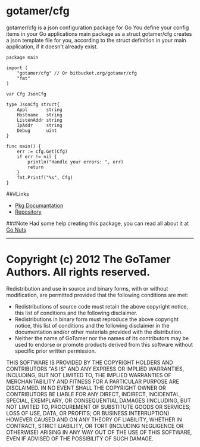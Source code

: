 gotamer/cfg
===========

gotamer/cfg is a json configuration package for Go
You define your config items in your Go applications main package as a struct
gotamer/cfg creates a json template file for you, according to the struct 
definition in your main application, if it doesn't already exist.


	package main

	import (
		"gotamer/cfg" // Or bitbucket.org/gotamer/cfg
		"fmt"
	)

	var Cfg JsonCfg

	type JsonCfg struct{
		Appl       string
		Hostname   string
		ListenAddr string
		IpAddr     string
		Debug      uint
	}

	func main() {
		err := cfg.Get(Cfg)
		if err != nil {
			println("Handle your errors: ", err)
			return
		}
		fmt.Printf("%s", Cfg)
	}


###Links
 * [Pkg Documantation](http://go.pkgdoc.org/github.com/gotamer/cfg "GoTamer Pkg Documentation")
 * [Repository](https://bitbucket.org/gotamer/cfg "GoTamer Repository")



###Note
Had some help creating this package, you can read all about it at 
[Go Nuts](https://groups.google.com/forum/?fromgroups=#!topic/golang-nuts/3iYS3UNYJUo "Go Nuts")


_________________________________________________________


Copyright (c) 2012 The GoTamer Authors. All rights reserved.
============================================================
Redistribution and use in source and binary forms, with or without
modification, are permitted provided that the following conditions are
met:

   * Redistributions of source code must retain the above copyright
notice, this list of conditions and the following disclaimer.
   * Redistributions in binary form must reproduce the above
copyright notice, this list of conditions and the following disclaimer
in the documentation and/or other materials provided with the
distribution.
   * Neither the name of GoTamer nor the names of its
contributors may be used to endorse or promote products derived from
this software without specific prior written permission.

THIS SOFTWARE IS PROVIDED BY THE COPYRIGHT HOLDERS AND CONTRIBUTORS
"AS IS" AND ANY EXPRESS OR IMPLIED WARRANTIES, INCLUDING, BUT NOT
LIMITED TO, THE IMPLIED WARRANTIES OF MERCHANTABILITY AND FITNESS FOR
A PARTICULAR PURPOSE ARE DISCLAIMED. IN NO EVENT SHALL THE COPYRIGHT
OWNER OR CONTRIBUTORS BE LIABLE FOR ANY DIRECT, INDIRECT, INCIDENTAL,
SPECIAL, EXEMPLARY, OR CONSEQUENTIAL DAMAGES (INCLUDING, BUT NOT
LIMITED TO, PROCUREMENT OF SUBSTITUTE GOODS OR SERVICES; LOSS OF USE,
DATA, OR PROFITS; OR BUSINESS INTERRUPTION) HOWEVER CAUSED AND ON ANY
THEORY OF LIABILITY, WHETHER IN CONTRACT, STRICT LIABILITY, OR TORT
(INCLUDING NEGLIGENCE OR OTHERWISE) ARISING IN ANY WAY OUT OF THE USE
OF THIS SOFTWARE, EVEN IF ADVISED OF THE POSSIBILITY OF SUCH DAMAGE.